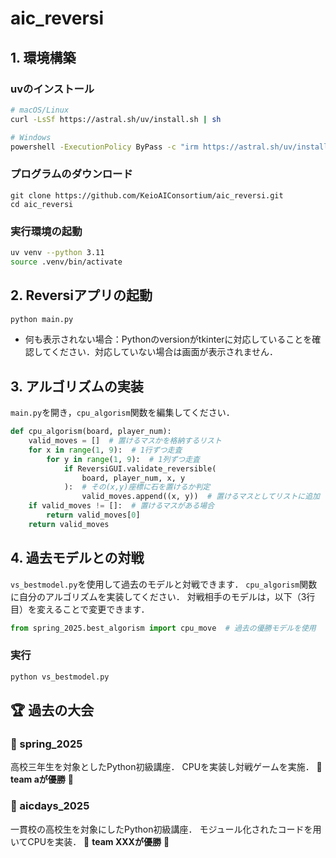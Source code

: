 # aic_reversi

##  1. 環境構築
### uvのインストール
```sh
# macOS/Linux
curl -LsSf https://astral.sh/uv/install.sh | sh

# Windows
powershell -ExecutionPolicy ByPass -c "irm https://astral.sh/uv/install.ps1 | iex"
```

### プログラムのダウンロード
```
git clone https://github.com/KeioAIConsortium/aic_reversi.git
cd aic_reversi
```

### 実行環境の起動
```sh
uv venv --python 3.11
source .venv/bin/activate
```

## 2. Reversiアプリの起動
```sh
python main.py
```
- 何も表示されない場合：Pythonのversionがtkinterに対応していることを確認してください．対応していない場合は画面が表示されません．

## 3. アルゴリズムの実装
`main.py`を開き，`cpu_algorism`関数を編集してください．
```python
def cpu_algorism(board, player_num):
    valid_moves = []  # 置けるマスかを格納するリスト
    for x in range(1, 9):  # 1行ずつ走査
        for y in range(1, 9):  # 1列ずつ走査
            if ReversiGUI.validate_reversible(
                board, player_num, x, y
            ):  # その(x,y)座標に石を置けるか判定
                valid_moves.append((x, y))  # 置けるマスとしてリストに追加
    if valid_moves != []:  # 置けるマスがある場合
        return valid_moves[0]
    return valid_moves
``` 

## 4. 過去モデルとの対戦
`vs_bestmodel.py`を使用して過去のモデルと対戦できます．
`cpu_algorism`関数に自分のアルゴリズムを実装してください．
対戦相手のモデルは，以下（3行目）を変えることで変更できます．
```python
from spring_2025.best_algorism import cpu_move  # 過去の優勝モデルを使用
```
### 実行
```sh
python vs_bestmodel.py
```

## 🏆 過去の大会

### 🌸 spring_2025
高校三年生を対象としたPython初級講座．
CPUを実装し対戦ゲームを実施．
👏 **team aが優勝** 👏

### 🍧 aicdays_2025
一貫校の高校生を対象にしたPython初級講座．
モジュール化されたコードを用いてCPUを実装．
👏 **team XXXが優勝** 👏
